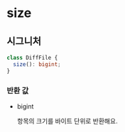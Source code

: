 # size

## 시그니처

```ts
class DiffFile {
  size(): bigint;
}
```

### 반환 값

<ul class="param-ul">
  <li class="param-li param-li-root">
    <span class="param-type">bigint</span>
    <br>
    <p class="param-description">항목의 크기를 바이트 단위로 반환해요.</p>
  </li>
</ul>